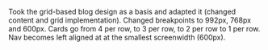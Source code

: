 Took the grid-based blog design as a basis and adapted it (changed content and grid implementation). Changed breakpoints to 992px, 768px and 600px. Cards go from 4 per row, to 3 per row, to 2 per row to 1 per row. Nav becomes left aligned at at the smallest screenwidth (600px).
